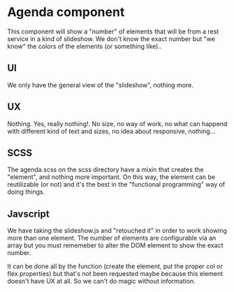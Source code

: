 # Agenda component

This component will show a "number" of elements that will be from a rest service in a kind of slideshow. We don't know the exact number but "we know" the colors of the elements (or something like)..

## UI

We only have the general view of the "slideshow", nothing more.

## UX

Nothing. Yes, really nothing!. No size, no way of work, no what can happend with different kind of text and sizes, no idea about responsive, nothing...

## SCSS

The agenda.scss on the scss directory have a mixin that creates the "element", and nothing more important. On this way, the element can be reutilizable (or not) and it's the best in the "functional programming" way of doing things.

## Javscript

We have taking the slideshow.js and "retouched it" in order to work showing more than one element. The number of elements are configurable via an array but you must rememeber to alter the DOM element to show the exact number.

It can be done all by the function (create the element, put the proper col or flex properties) but that's not been requested maybe because this element doesn't have UX at all. So we can't do magic without information.

